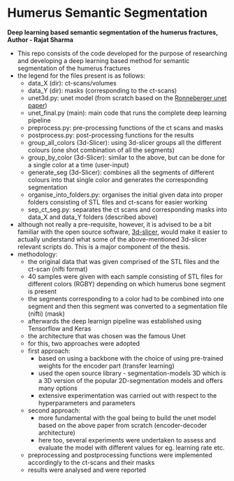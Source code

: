 # Humerus Semantic Segmentation

**Deep learning based semantic segmentation of the humerus fractures, Author - Rajat Sharma**

- This repo consists of the code developed for the purpose of researching and developing a deep learning based method for semantic segmentation of the humerus fractures
- the legend for the files present is as follows:
    - data_X (dir): ct-scans/volumes
    - data_Y (dir): masks (corresponding to the ct-scans)
    - unet3d.py: unet model (from scratch based on the [Ronneberger unet paper](https://arxiv.org/pdf/1606.06650.pdf))
    - unet_final.py (main): main code that runs the complete deep learning pipeline
    - preprocess.py: pre-processing functions of the ct scans and masks
    - postprocess.py: post-processing functions for the results 
    - group_all_colors (3d-Slicer): using 3d-slicer groups all the different colours (one shot combination of all the segments)
    - group_by_color (3d-Slicer): similar to the above, but can be done for a single color at a time (user-input)
    - generate_seg (3d-Slicer): combines all the segments of different colours into that single color and generates the corresponding segmentation 
    - organise_into_folders.py: organises the initial given data into proper folders consisting of STL files and ct-scans for easier working
    - sep_ct_seg.py: separates the ct scans and corresponding masks into data_X and data_Y folders (described above)
- although not really a pre-requisite, however, it is advised to be a bit familiar with the open source software, [3d-slicer](https://www.slicer.org/), would make it easier to actually understand what some of the above-mentioned 3d-slicer relevant scripts do. This is a major component of the thesis. 
- methodology: 
    - the original data that was given comprised of the STL files and the ct-scan (nifti format)
    - 40 samples were given with each sample consisting of STL files for different colors (RGBY) depending on which humerus bone segment is present
    - the segments corresponding to a color had to be combined into one segment and then this segment was converted to a segmentation file (nifti) (mask)
    - afterwards the deep learnign pipeline was established using Tensorflow and Keras
    - the architecture that was chosen was the famous Unet
    - for this, two approaches were adopted
    - first approach:
        - based on using a backbone with the choice of using pre-trained weights for the encoder part (transfer learning)
        - used the open source library - segmentation-models 3D which is a 3D version of the popular 2D-segmentation models and offers many options
        - extensive experimentation was carried out with respect to the hyperparameters and parameters
    - second approach:
        - more fundamental with the goal being to build the unet model based on the above paper from scratch (encoder-decoder architecture)
        - here too, several experiments were undertaken to assess and evaluate the model with different values for eg. learning rate etc.
    - preprocessing and postprocessing functions were implemented accordingly to the ct-scans and their masks
    - results were analysed and were reported
